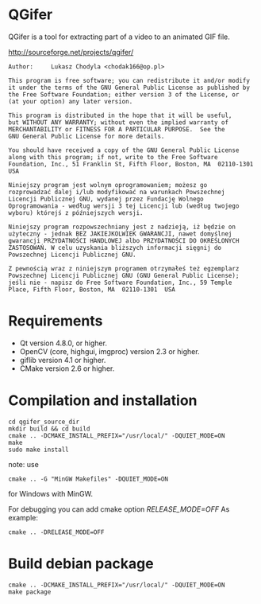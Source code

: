 QGifer
======

QGifer is a tool for extracting part of a video to an animated GIF file.

http://sourceforge.net/projects/qgifer/

    Author:  	Lukasz Chodyla <chodak166@op.pl>

    This program is free software; you can redistribute it and/or modify
    it under the terms of the GNU General Public License as published by
    the Free Software Foundation; either version 3 of the License, or
    (at your option) any later version.

    This program is distributed in the hope that it will be useful,
    but WITHOUT ANY WARRANTY; without even the implied warranty of
    MERCHANTABILITY or FITNESS FOR A PARTICULAR PURPOSE.  See the
    GNU General Public License for more details.

    You should have received a copy of the GNU General Public License
    along with this program; if not, write to the Free Software
    Foundation, Inc., 51 Franklin St, Fifth Floor, Boston, MA  02110-1301  USA

    Niniejszy program jest wolnym oprogramowaniem; możesz go
    rozprowadzać dalej i/lub modyfikować na warunkach Powszechnej
    Licencji Publicznej GNU, wydanej przez Fundację Wolnego
    Oprogramowania - według wersji 3 tej Licencji lub (według twojego
    wyboru) którejś z późniejszych wersji.

    Niniejszy program rozpowszechniany jest z nadzieją, iż będzie on
    użyteczny - jednak BEZ JAKIEJKOLWIEK GWARANCJI, nawet domyślnej
    gwarancji PRZYDATNOŚCI HANDLOWEJ albo PRZYDATNOŚCI DO OKREŚLONYCH
    ZASTOSOWAŃ. W celu uzyskania bliższych informacji sięgnij do
    Powszechnej Licencji Publicznej GNU.

    Z pewnością wraz z niniejszym programem otrzymałeś też egzemplarz
    Powszechnej Licencji Publicznej GNU (GNU General Public License);
    jeśli nie - napisz do Free Software Foundation, Inc., 59 Temple
    Place, Fifth Floor, Boston, MA  02110-1301  USA


Requirements
============

 * Qt version 4.8.0, or higher.
 * OpenCV (core, highgui, imgproc) version 2.3 or higher.
 * giflib version 4.1 or higher.
 * CMake version 2.6 or higher.


Compilation and installation
============

    cd qgifer_source_dir
    mkdir build && cd build
    cmake .. -DCMAKE_INSTALL_PREFIX="/usr/local/" -DQUIET_MODE=ON
    make
    sudo make install
    

note: use

    cmake .. -G "MinGW Makefiles" -DQUIET_MODE=ON

for Windows with MinGW.

For debugging you can add cmake option *RELEASE_MODE=OFF* 
As example:
    
    cmake .. -DRELEASE_MODE=OFF


Build debian package
=============

    cmake .. -DCMAKE_INSTALL_PREFIX="/usr/local/" -DQUIET_MODE=ON
    make package
    
